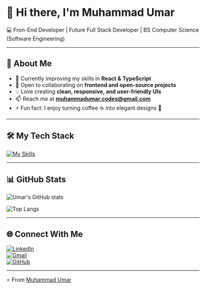 # 👋 Hi there, I'm Muhammad Umar  

💻 Fron-End Developer | Future Full Stack Developer | BS Computer Science (Software Engineering)

---

## 🚀 About Me  
- 🌱 Currently improving my skills in **React & TypeScript**  
- 👯 Open to collaborating on **frontend and open-source projects**  
- 💡 Love creating **clean, responsive, and user-friendly UIs**  
- 📫 Reach me at **muhammadumar.codes@gmail.com**  
- ⚡ Fun fact: I enjoy turning coffee ☕ into elegant designs 🎨  

---

## 🛠️ My Tech Stack  

[![My Skills](https://skillicons.dev/icons?i=html,css,js,ts,react,git,github,vscode,yarn,npm,tailwind,bootstrap,figma)](https://skillicons.dev)

---

## 📊 GitHub Stats  

![Umar's GitHub stats](https://github-readme-stats.vercel.app/api?username=muhammadumar-codes&show_icons=true&theme=radical)  

![Top Langs](https://github-readme-stats.vercel.app/api/top-langs/?username=muhammadumar-codes&layout=compact&theme=radical)

---

## 🌐 Connect With Me  

[![LinkedIn](https://img.shields.io/badge/LinkedIn-blue?style=flat&logo=linkedin)](https://www.linkedin.com/in/muhammadumar-developer)  
[![Gmail](https://img.shields.io/badge/Gmail-D14836?style=flat&logo=gmail&logoColor=white)](mailto:muhammadumar.codes@gmail.com)  
[![GitHub](https://img.shields.io/badge/GitHub-000?style=flat&logo=github)](https://github.com/muhammadumar-codes)  

---

⭐️ From [Muhammad Umar](https://github.com/muhammadumar-codes)
